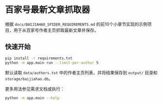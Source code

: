 # 百家号最新文章抓取器

根据 `docs/BAIJIAHAO_SPIDER_REQUIREMENTS.md` 的前10个小章节实现的示例项目，用于从百家号作者主页抓取最新文章并保存。

## 快速开始

```bash
pip install -r requirements.txt
python -m app.main run --limit-per-author 5
```

默认读取 `data/authors.txt` 中的作者主页列表，并将结果保存到 `output/` 目录和 `storage/baijiahao.db`。

更多用法参见需求文档或执行：

```bash
python -m app.main --help
```
